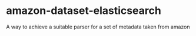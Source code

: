 # amazon-dataset-elasticsearch
A way to achieve a suitable parser for a set of metadata taken from amazon
